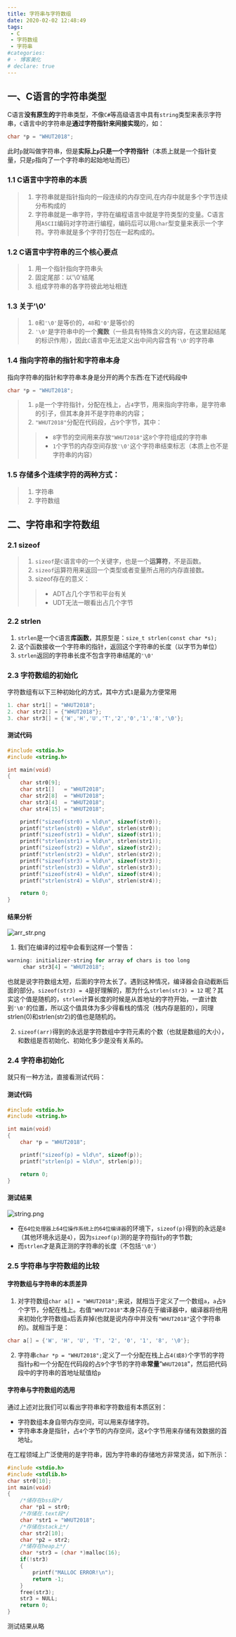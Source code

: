 ```yaml
---
title: 字符串与字符数组
date: 2020-02-02 12:48:49
tags: 
 - C
 - 字符数组
 - 字符串
#categories: 
# - 博客美化
# declare: true
---
```


## 一、C语言的字符串类型

C语言**没有原生的**字符串类型，不像`C#`等高级语言中具有`string`类型来表示字符串，`C`语言中的字符串是**通过字符指针来间接实现**的，如：

```cpp
char *p = "WHUT2018";
```

此时`p`就叫做字符串，但是**实际上`p`只是一个字符指针**（本质上就是一个指针变量，只是`p`指向了一个字符串的起始地址而已）

### 1.1 C语言中字符串的本质

>1. 字符串就是指针指向的一段连续的内存空间,在内存中就是多个字节连续分布构成的
>2. 字符串就是一串字符，字符在编程语言中就是字符类型的变量。C语言用`ASCII`编码对字符进行编程，编码后可以用`char`型变量来表示一个字符。字符串就是多个字符打包在一起构成的。

### 1.2 C语言中字符串的三个核心要点

>1. 用一个指针指向字符串头
>2. 固定尾部：以'\0'结尾
>3. 组成字符串的各字符彼此地址相连

### 1.3 关于'\0'

>1. `0`和`'\0'`是等价的，`48`和`'0'`是等价的
>2. `'\0'`是字符串中的一个**魔数**（一些具有特殊含义的内容，在这里起结尾的标识作用），因此`C`语言中无法定义出中间内容含有`'\0'`的字符串

### 1.4 指向字符串的指针和字符串本身

指向字符串的指针和字符串本身是分开的两个东西:在下述代码段中

```cpp
char *p = "WHUT2018";
```

>1. `p`是一个字符指针，分配在栈上，占`4`字节，用来指向字符串，是字符串的引子，但其本身并不是字符串的内容；
>2. `"WHUT2018"`分配在代码段，占`9`个字节，其中：
>>* `8`字节的空间用来存放`"WHUT2018"`这`8`个字符组成的字符串
>>* `1`个字节的内存空间存放`'\0'`这个字符串结束标志（本质上也不是字符串的内容）

### 1.5 存储多个连续字符的两种方式：

>1. 字符串
>2. 字符数组

## 二、字符串和字符数组

### 2.1 sizeof

>1. `sizeof`是`C`语言中的一个关键字，也是一个**运算符**，不是函数。
>2. `sizeof`运算符用来返回一个类型或者变量所占用的内存直接数。
>3. sizeof存在的意义：
>>* ADT占几个字节和平台有关
>>* UDT无法一眼看出占几个字节

### 2.2 strlen

1. `strlen`是一个`C`语言**库函数**，其原型是：`size_t strlen(const char *s);`
2. 这个函数接收一个字符串的指针，返回这个字符串的长度（以字节为单位）
3. `strlen`返回的字符串长度不包含字符串结尾的`'\0'`

### 2.3 字符数组的初始化

字符数组有以下三种初始化的方式，其中方式`1`是最为方便常用

```cpp
1. char str1[] = "WHUT2018";
2. char str2[] = {"WHUT2018"};
3. char str3[] = {'W','H','U','T','2','0','1','8','\0'};
```

#### 测试代码

```cpp
#include <stdio.h>
#include <string.h>

int main(void)
{
    char str0[9];
    char str1[]   = "WHUT2018";
    char str2[8]  = "WHUT2018";
    char str3[4]  = "WHUT2018";
    char str4[15] = "WHUT2018";

    printf("sizeof(str0) = %ld\n", sizeof(str0));
    printf("strlen(str0) = %ld\n", strlen(str0));
    printf("sizeof(str1) = %ld\n", sizeof(str1));
    printf("strlen(str1) = %ld\n", strlen(str1));
    printf("sizeof(str2) = %ld\n", sizeof(str2));
    printf("strlen(str2) = %ld\n", strlen(str2));
    printf("sizeof(str3) = %ld\n", sizeof(str3));
    printf("strlen(str3) = %ld\n", strlen(str3));
    printf("sizeof(str4) = %ld\n", sizeof(str4));
    printf("strlen(str4) = %ld\n", strlen(str4));

    return 0;
}
```

#### 结果分析

![arr_str.png](https://s2.ax1x.com/2020/02/03/1wAGdI.png)

1. 我们在编译的过程中会看到这样一个警告：

```node.js
warning: initializer-string for array of chars is too long
     char str3[4] = "WHUT2018";
```

也就是说字符数组太短，后面的字符太长了。遇到这种情况，编译器会自动截断后面的部分。`sizeof(str3) = 4`是好理解的，那为什么`strlen(str3) = 12` 呢？其实这个值是随机的，`strlen`计算长度的时候是从首地址的字符开始，一直计数到`'\0'`的位置，所以这个值具体为多少得看栈的情况（栈内存是脏的），同理strlen(0)和strlen(str2)的值也是随机的。

2. `sizeof(arr)`得到的永远是字符数组中字符元素的个数（也就是数组的大小），和数组是否初始化、初始化多少是没有关系的。

### 2.4 字符串初始化

就只有一种方法，直接看测试代码：

#### 测试代码

```cpp
#include <stdio.h>
#include <string.h>

int main(void)
{
    char *p = "WHUT2018";

    printf("sizeof(p) = %ld\n", sizeof(p));
    printf("strlen(p) = %ld\n", strlen(p));

    return 0;
}
```

#### 测试结果

![string.png](https://s2.ax1x.com/2020/02/03/1wM2fs.png)

* 在`64位处理器上64位操作系统上的64位编译器`的环境下，`sizeof(p)`得到的永远是`8`（其他环境永远是`4`），因为`sizeof(p)`测的是字符指针`p`的字节数;
* 而`strlen`才是真正测的字符串的长度（不包括`'\0'`）

### 2.5 字符串与字符数组的比较

#### 字符数组与字符串的本质差异

1. 对字符数组`char a[] = "WHUT2018";`来说，就相当于定义了一个数组`a`，`a`占`9`个字节，分配在栈上。右值`"WHUT2018"`本身只存在于编译器中，编译器将他用来初始化字符数组`a`后丢弃掉(也就是说内存中并没有`"WHUT2018"`这个字符串的)。就相当于是：

```cpp
char a[] = {'W', 'H', 'U', 'T', '2', '0', '1', '8', '\0'};
```

2. 字符串`char *p = "WHUT2018";`定义了一个分配在栈上占`4(或8)`个字节的字符指针`p`和一个分配在代码段的占`9`个字节的字符串**常量**"`WHUT2018`"，然后把代码段中的字符串的首地址赋值给`p`

#### 字符串与字符数组的选用

通过上述对比我们可以看出字符串和字符数组有本质区别：

* 字符数组本身自带内存空间，可以用来存储字符。
* 字符串本身是指针，占`4`个字节的内存空间，这`4`个字节用来存储有效数据的首地址。

在工程领域上广泛使用的是字符串，因为字符串的存储地方非常灵活，如下所示：

```cpp
#include <stdio.h>
#include <stdlib.h>
char str0[10];
int main(void)
{
    /*储存在bss段*/
    char *p1 = str0;
    /*存储在.text段*/
    char *str1 = "WHUT2018";
    /*存储在stack上*/
    char str2[10];
    char *p2 = str2;
    /*储存在heap上*/
    char *str3 = (char *)malloc(16);
    if(!str3)
    {
        printf("MALLOC ERROR!\n");
        return -1;
    }
    free(str3);
    str3 = NULL;
    return 0;
}
```

测试结果从略